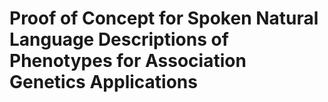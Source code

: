 # Proof of Concept for Spoken Natural Language Descriptions of Phenotypes for Association Genetics Applications
